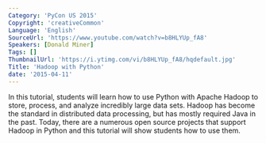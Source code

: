 ```yaml
---
Category: 'PyCon US 2015'
Copyright: 'creativeCommon'
Language: 'English'
SourceUrl: 'https://www.youtube.com/watch?v=b8HLYUp_fA8'
Speakers: [Donald Miner]
Tags: []
ThumbnailUrl: 'https://i.ytimg.com/vi/b8HLYUp_fA8/hqdefault.jpg'
Title: 'Hadoop with Python'
date: '2015-04-11'
---
```

In this tutorial, students will learn how to use Python with Apache Hadoop to store, process, and analyze incredibly large data sets. Hadoop has become the standard in distributed data processing, but has mostly required Java in the past. Today, there are a numerous open source projects that support Hadoop in Python and this tutorial will show students how to use them.

